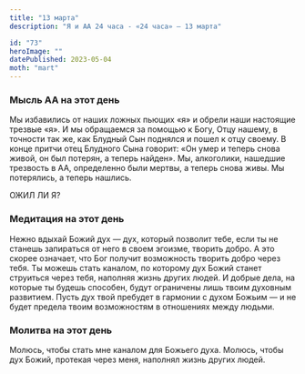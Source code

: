 ```yaml
---
title: "13 марта"
description: "Я и АА 24 часа - «24 часа» — 13 марта"

id: "73"
heroImage: ""
datePublished: 2023-05-04
moth: "mart"
---
```


### Мысль АА на этот день

Мы избавились от наших ложных пьющих «я» и обрели наши настоящие трезвые «я».
И мы обращаемся за помощью к Богу, Отцу нашему, в точности так же, как Блудный
Сын поднялся и пошел к отцу своему. В конце притчи отец Блудного Сына говорит:
«Он умер и теперь снова живой, он был потерян, а теперь найден». Мы,
алкоголики, нашедшие трезвость в АА, определенно были мертвы, а теперь снова
живы. Мы потерялись, а теперь нашлись.

ОЖИЛ ЛИ Я?

### Медитация на этот день

Нежно вдыхай Божий дух — дух, который позволит тебе, если ты не станешь
запираться от него в своем эгоизме, творить добро. А это скорее означает, что
Бог получит возможность творить добро через тебя. Ты можешь стать каналом, по
которому дух Божий станет струиться через тебя, наполняя жизнь других людей. И
добрые дела, на которые ты будешь способен, будут ограничены лишь твоим
духовным развитием. Пусть дух твой пребудет в гармонии с духом Божьим — и не
будет предела твоим возможностям в отношениях между людьми.

### Молитва на этот день

Молюсь, чтобы стать мне каналом для Божьего духа. Молюсь, чтобы дух Божий,
протекая через меня, наполнял жизнь других людей.
